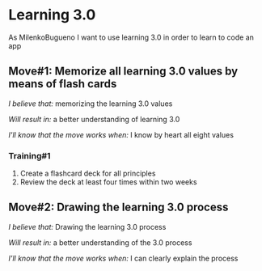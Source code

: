 # Learning 3.0
As MilenkoBugueno I want to use learning 3.0 in order to learn to code an app

## Move#1: Memorize all learning 3.0 values by means of flash cards

 *I believe that:* memorizing the learning 3.0 values
 
 *Will result in:* a better understanding of learning 3.0
 
 *I'll know that the move works when:* I know by heart all eight values

### Training#1
 1. Create a flashcard deck for all principles
 2. Review the deck at least four times within two weeks

## Move#2: Drawing the learning 3.0 process

 *I believe that:* Drawing the learning 3.0 process

 *Will result in:* a better understanding of the 3.0 process

 *I'll know that the move works when:* I can clearly explain the process





